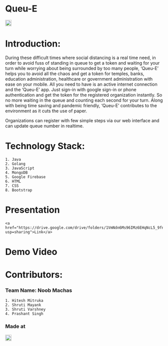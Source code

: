 # Queu-E

<a href="https://hack36.com"> <img src="http://bit.ly/BuiltAtHack36" height=20px> </a>

# Introduction:

During these difficult times where social distancing is a real time need, in order to avoid fuss of standing in queue to get a token and waiting for your turn while worrying about being surrounded by too many people, ‘Queu-E’ helps you to avoid all the chaos and get a token for temples, banks, education administration, healthcare or government administration with ease on your mobile. All you need to have is an active internet connection and the ‘Queu-E’ app. Just sign-in with google sign-in or phone authentication and get the token for the registered organization instantly. So no more waiting in the queue and counting each second for your turn. Along with being time saving and pandemic friendly, ‘Queu-E’ contributes to the environment as it cuts the use of paper. 

Organizations can register with few simple steps via our web interface and can update queue number in realtime.

# Technology Stack:
    1. Java
    2. Golang
    3. JavaScript
    4. MongoDB
    5. Google Firebase
    6. HTML
    7. CSS
    8. Bootstrap

# Presentation
    <a href="https://drive.google.com/drive/folders/1VmNdn6Ms96IMz6EHqNcL5_9fnRdso2wG?usp=sharing">Link</a>

# Demo Video

# Contributors:
### Team Name: Noob Machas
    1. Hitesh Mitruka
    2. Shruti Mayank
    3. Shruti Varshney
    4. Prashant Singh

### Made at
<a href="https://hack36.com"> <img src="http://bit.ly/BuiltAtHack36" height=20px> </a>